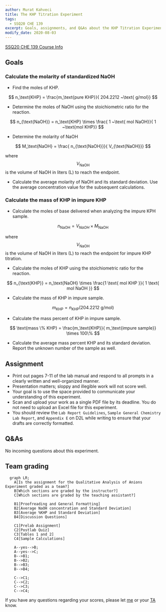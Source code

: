 ```yaml
---
author: Murat Kahveci
title: The KHP Titration Experiment
tags: 
  - SSQ20 CHE 139
excerpt: Goals, assignments, and Q&As about the KHP Titration Experiment.
modify_date: 2020-08-03
---
```

<a class="button button--outline-success button--pill button--xs" href="/tpv">SSQ20 CHE 139 Course Info</a>

## Goals

### Calculate the molarity of standardized NaOH

- Find the moles of KHP.

$$
  n_\text{KHP} = \frac{m_\text{pure KHP}}{ 204.2212 ~\text{ g/mol}}
$$

- Determine the moles of NaOH using the stoichiometric ratio for the reaction.

$$
  n_{\text{NaOH}} = n_\text{KHP} \times  \frac{ 1 ~\text{ mol NaOH}}{ 1 ~\text{mol KHP}}
$$

- Determine the molarity of NaOH

$$
  M_\text{NaOH} = \frac{ n_{\text{NaOH}}}{ V_{\text{NaOH}}}
$$

where $$  V_{\text{NaOH}} $$ is the volume of NaOH in liters (L) to reach the endpoint.

- Calculate the average molarity of NaOH and its standard deviation. Use the average concentration value for the subsequent calculations.

### Calculate the mass of KHP in impure KHP

- Calculate the moles of base delivered when analyzing the impure KPH sample.

$$
  n_{\text{NaOH}} = V_{NaOH} \times  M_\text{NaOH}
$$

where $$  V_{\text{NaOH}} $$ is the volume of NaOH in liters (L) to reach the endpoint for impure KHP titration.

- Calculate the moles of KHP using the stoichiometric ratio for the reaction. 

$$
  n_{\text{KHP}} = n_\text{NaOH} \times  \frac{1 \text{ mol KHP }}{ 1 \text{ mol NaOH }}  
$$

- Calculate the mass of KHP in impure sample.

$$
  m_\text{KHP} =  n_{\text{KHP}} ( 204.2212 \text{ g/mol})
$$
   
- Calculate the mass percent of KHP in impure sample.

$$
  \text{mass \% KHP} = \frac{m_\text{KHP}}{ m_\text{impure sample}} \times 100\%
$$
  
- Calculate the average mass percent KHP and its standard deviation. Report the unknown number of the sample as well.

## Assignment

- Print out pages 7-11 of the lab manual and respond to all prompts in a clearly written and well-organized manner. 
- Presentation matters; sloppy and illegible work will not score well. 
- Your goal is to use the space provided to communicate your understanding of this experiment. 
- Scan and upload your work as a single PDF file by its deadline. You do not need to upload an Excel file for this experiment.
- You should review the `Lab Report Guidelines`, `Sample General Chemistry Lab Report`, and `Appendix E` on D2L while writing to ensure that your drafts are correctly formatted.

## Q&As

No incoming questions about this experiment.

## Team grading

```mermaid
  graph LR;
    A[Is the assignment for the Qualitative Analysis of Anions Experiment graded as a team?]
    B[Which sections are graded by the instructor?]
    C[Which sections are graded by the teaching assistant?]

    B1[Proofreading and General Formatting]
    B2[Average NaOH concentration and Standard Deviation]
    B3[Average %KHP and Standard Deviation]
    B4[Discussion Questions]

    C1[Prelab Assignment]
    C2[Postlab Quiz]
    C3[Tables 1 and 2]
    C4[Sample Calculations]

    A--yes-->B;
    A--yes-->C;
    B-->B1;
    B-->B2;
    B-->B3;
    B-->B4;

    C-->C1;
    C-->C2;
    C-->C3;
    C-->C4;
```

If you have any questions regarding your scores, please let [me](mailto:mkahveci@depaul.edu) or your [TA](mailto:brownt1129@gmail.com) know.